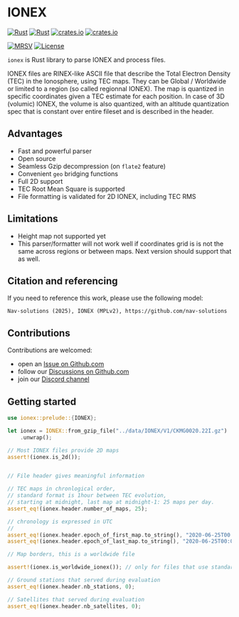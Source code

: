 IONEX
=====

[![Rust](https://github.com/nav-solutions/ionex/actions/workflows/rust.yml/badge.svg)](https://github.com/nav-solutions/ionex/actions/workflows/rust.yml)
[![Rust](https://github.com/nav-solutions/ionex/actions/workflows/daily.yml/badge.svg)](https://github.com/nav-solutions/ionex/actions/workflows/daily.yml)
[![crates.io](https://docs.rs/ionex/badge.svg)](https://docs.rs/ionex/)
[![crates.io](https://img.shields.io/crates/d/ionex.svg)](https://crates.io/crates/ionex)

[![MRSV](https://img.shields.io/badge/MSRV-1.82.0-orange?style=for-the-badge)](https://github.com/rust-lang/rust/releases/tag/1.82.0)
[![License](https://img.shields.io/badge/license-MPL_2.0-orange?style=for-the-badge&logo=mozilla)](https://github.com/nav-solutions/ionex/blob/main/LICENSE)

`ionex` is Rust library to parse IONEX and process files. 

IONEX files are RINEX-like ASCII file that describe the Total Electron Density (TEC)
in the Ionosphere, using TEC maps. They can be Global / Worldwide or limited to a region
(so called regionnal IONEX). The map is quantized in specific coordinates given a TEC estimate
for each position. In case of 3D (volumic) IONEX, the volume is also quantized, with an altitude
quantization spec that is constant over entire fileset and is described in the header.

## Advantages

- Fast and powerful parser
- Open source
- Seamless Gzip decompression (on `flate2` feature)
- Convenient `geo` bridging functions
- Full 2D support
- TEC Root Mean Square is supported
- File formatting is validated for 2D IONEX, including TEC RMS

## Limitations

- Height map not supported yet
- This parser/formatter will not work well if coordinates grid 
is is not the same across regions or between maps. 
Next version should support that as well.

## Citation and referencing

If you need to reference this work, please use the following model:

`Nav-solutions (2025), IONEX (MPLv2), https://github.com/nav-solutions`

## Contributions

Contributions are welcomed:

- open an [Issue on Github.com](https://github.com/nav-solutions/ionex/issues) 
- follow our [Discussions on Github.com](https://github.com/nav-solutions/discussions)
- join our [Discord channel](https://discord.gg/EqhEBXBmJh)

## Getting started

```rust
use ionex::prelude::{IONEX};

let ionex = IONEX::from_gzip_file("../data/IONEX/V1/CKMG0020.22I.gz")
    .unwrap();

// Most IONEX files provide 2D maps
assert!(ionex.is_2d());


// File header gives meaningful information

// TEC maps in chronlogical order, 
// standard format is 1hour between TEC evolution,
// starting at midnight, last map at midnight-1: 25 maps per day.
assert_eq!(ionex.header.number_of_maps, 25);

// chronology is expressed in UTC 
// 
assert_eq!(ionex.header.epoch_of_first_map.to_string(), "2020-06-25T00:00:00 UTC");
assert_eq!(ionex.header.epoch_of_last_map.to_string(), "2020-06-25T00:00:00 UTC");

// Map borders, this is a worldwide file

assert!(ionex.is_worldwide_ionex()); // only for files that use standard naming

// Ground stations that served during evaluation
assert_eq!(ionex.header.nb_stations, 0);

// Satellites that served during evaluation
assert_eq!(ionex.header.nb_satellites, 0);

```

